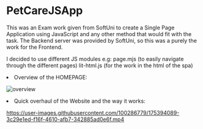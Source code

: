 # PetCareJSApp
This was an Exam work given from SoftUni to create a Single Page Application using JavaScript and any other method that would fit with the task.
The Backend server was provided by SoftUni, so this was a purely the work for the Frontend.

I decided to use different JS modules e.g: 
page.mjs (to easily navigate through the different pages) 
lit-html.js (for the work in the html of the spa)


<li> Overview of the HOMEPAGE:

![overview](https://user-images.githubusercontent.com/100286779/174883595-9c397c48-8387-47de-b942-ae9ab5c2758a.png)




<li> Quick overhaul of the Website and the way it works:


https://user-images.githubusercontent.com/100286779/175394089-3c29e1ed-f16f-4610-afb7-342885ad0e6f.mp4

